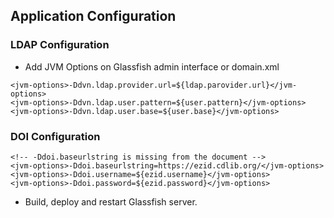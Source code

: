 ## Application Configuration

### LDAP Configuration

* Add JVM Options on Glassfish admin interface or domain.xml

```shell
<jvm-options>-Ddvn.ldap.provider.url=${ldap.parovider.url}</jvm-options>
<jvm-options>-Ddvn.ldap.user.pattern=${user.pattern}</jvm-options>
<jvm-options>-Ddvn.ldap.user.base=${user.base}</jvm-options>
```

### DOI Configuration

```
<!-- -Ddoi.baseurlstring is missing from the document -->
<jvm-options>-Ddoi.baseurlstring=https://ezid.cdlib.org/</jvm-options>
<jvm-options>-Ddoi.username=${ezid.username}</jvm-options>
<jvm-options>-Ddoi.password=${ezid.password}</jvm-options>

``` 

* Build, deploy and restart Glassfish server.
	
	